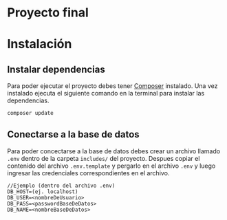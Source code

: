 # Proyecto final



# Instalación
## Instalar dependencias
Para poder ejecutar el proyecto debes tener [Composer](https://getcomposer.org/) instalado. Una vez instalado ejecuta el siguiente comando en la terminal para instalar las dependencias.

```bash
composer update
```

## Conectarse a la base de datos
Para poder concectarse a la base de datos debes crear un archivo llamado `.env` dentro de la carpeta `includes/` del proyecto. Despues copiar el contenido del archivo `.env.template` y pergarlo en el archivo `.env` y luego ingresar las credenciales correspondientes en el archivo.
```
//Ejemplo (dentro del archivo .env)
DB_HOST=(ej. localhost)
DB_USER=<nombreDeUsuario>
DB_PASS=<passwordBaseDeDatos>
DB_NAME=<nombreBaseDeDatos>
```